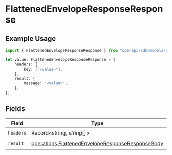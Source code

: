 # FlattenedEnvelopeResponseResponse

## Example Usage

```typescript
import { FlattenedEnvelopeResponseResponse } from "openapi/sdk/models/operations";

let value: FlattenedEnvelopeResponseResponse = {
    headers: {
        key: ["<value>"],
    },
    result: {
        message: "<value>",
    },
};
```

## Fields

| Field                                                                                                                       | Type                                                                                                                        | Required                                                                                                                    | Description                                                                                                                 |
| --------------------------------------------------------------------------------------------------------------------------- | --------------------------------------------------------------------------------------------------------------------------- | --------------------------------------------------------------------------------------------------------------------------- | --------------------------------------------------------------------------------------------------------------------------- |
| `headers`                                                                                                                   | Record<string, *string*[]>                                                                                                  | :heavy_check_mark:                                                                                                          | N/A                                                                                                                         |
| `result`                                                                                                                    | [operations.FlattenedEnvelopeResponseResponseBody](../../../sdk/models/operations/flattenedenveloperesponseresponsebody.md) | :heavy_check_mark:                                                                                                          | N/A                                                                                                                         |
